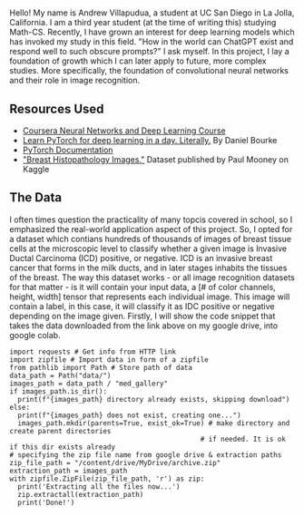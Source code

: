 # 
Hello! My name is Andrew Villapudua, a student at UC San Diego in La Jolla, California. I am a third year student (at the time of writing this) studying Math-CS. Recently, I have grown an interest for deep learning models which has invoked my study in this field. "How in the world can ChatGPT exist and respond well to such obscure prompts?" I ask myself. In this project, I lay a foundation of growth which I can later apply to future, more complex studies. More specifically, the foundation of convolutional neural networks and their role in image recognition. 

## Resources Used
- [Coursera Neural Networks and Deep Learning Course](https://www.coursera.org/learn/neural-networks-deep-learning)
- [Learn PyTorch for deep learning in a day. Literally.](https://www.youtube.com/watch?v=Z_ikDlimN6A&t=67946s&pp=ygUNbGVhcm4gcHl0b3JjaA%3D%3D) By Daniel Bourke
- [PyTorch Documentation](https://pytorch.org/docs/stable/index.html)
- ["Breast Histopathology Images."](https://www.kaggle.com/datasets/paultimothymooney/breast-histopathology-images) Dataset published by Paul Mooney on Kaggle

## The Data
I often times question the practicality of many topcis covered in school, so I emphasized the real-world application aspect of this project. So, I opted for a dataset which contians hundreds of thousands of images of breast tissue cells at the microscopic level to classify whether a given image is Invasive Ductal Carcinoma (ICD) positive, or negative. ICD is an invasive breast cancer that forms in the milk ducts, and in later stages inhabits the tissues of the breast. The way this dataset works - or all image recognition datasets for that matter - is it will contain your input data, a [# of color channels, height, width] tensor that represents each individual image. This image will contain a label, in this case, it will classify it as IDC positive or negative depending on the image given. Firstly, I will show the code snippet that takes the data downloaded from the link above on my google drive, into google colab.
```
import requests # Get info from HTTP link
import zipfile # Import data in form of a zipfile
from pathlib import Path # Store path of data
data_path = Path("data/")
images_path = data_path / "med_gallery"
if images_path.is_dir():
  print(f"{images_path} directory already exists, skipping download")
else:
  print(f"{images_path} does not exist, creating one...")
  images_path.mkdir(parents=True, exist_ok=True) # make directory and create parent directories
                                               # if needed. It is ok if this dir exists already
# specifying the zip file name from google drive & extraction paths
zip_file_path = "/content/drive/MyDrive/archive.zip"
extraction_path = images_path
with zipfile.ZipFile(zip_file_path, 'r') as zip:
  print('Extracting all the files now...')
  zip.extractall(extraction_path)
  print('Done!')
```
